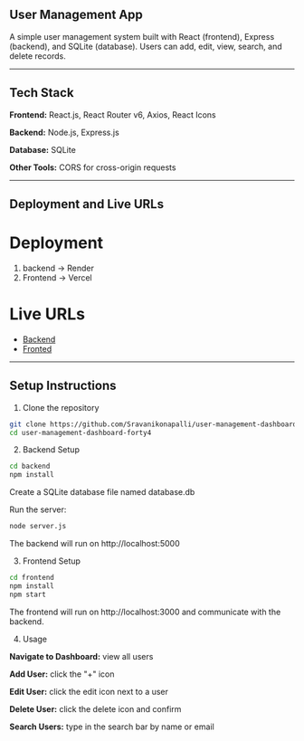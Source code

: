 ## User Management App

A simple user management system built with React (frontend), Express (backend), and SQLite (database). Users can add, edit, view, search, and delete records.

----
## Tech Stack

**Frontend:** React.js, React Router v6, Axios, React Icons

**Backend:** Node.js, Express.js

**Database:** SQLite

**Other Tools:** CORS for cross-origin requests

---

## Deployment and Live URLs

# Deployment
1. backend -> Render
2. Frontend -> Vercel

# Live URLs
- [Backend](https://user-management-dashboard-9nys.onrender.com)
- [Fronted](https://user-management-dashboard-silk.vercel.app/)
-----

## Setup Instructions
1. Clone the repository
```bash
git clone https://github.com/Sravanikonapalli/user-management-dashboard.git
cd user-management-dashboard-forty4
```

2. Backend Setup
```bash
cd backend   
npm install
```


Create a SQLite database file named database.db 

Run the server:
```bash
node server.js
```
The backend will run on http://localhost:5000

3. Frontend Setup
```bash
cd frontend   
npm install
npm start
```

The frontend will run on http://localhost:3000 and communicate with the backend.

4. Usage

**Navigate to Dashboard:** view all users

**Add User:** click the "+" icon

**Edit User:** click the edit icon next to a user

**Delete User:** click the delete icon and confirm

**Search Users:** type in the search bar by name or email